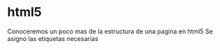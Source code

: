 html5
=====
Conoceremos un poco mas de la estructura de una pagina en html5
Se asigno las etiquetas necesarias 
